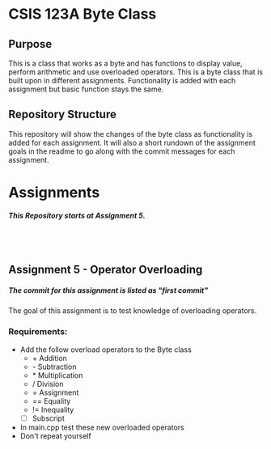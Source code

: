 # CSIS 123A Byte Class

## Purpose
This is a class that works as a byte and has functions to display value, perform arithmetic and use overloaded operators.
This is a byte class that is built upon in different assignments. Functionality is added with each assignment but basic function stays the same.

## Repository Structure
This repository will show the changes of the byte class as functionality is added for each assignment. It will also a short rundown of the assignment goals in the readme to go along with the commit messages for each assignment. 

# Assignments
##### This Repository starts at Assignment 5. 
<br/>
<br/>

## Assignment 5 - Operator Overloading
##### The commit for this assignment is listed as "first commit"
The goal of this assignment is to test knowledge of overloading operators.
### Requirements:
* Add the follow overload operators to the Byte class
    * \+ Addition
    * \- Subtraction
    * \* Multiplication
    * / Division
    * = Assignment
    * == Equality
    * != Inequality
    * [ ] Subscript
* In main.cpp test these new overloaded operators
* Don't repeat yourself
